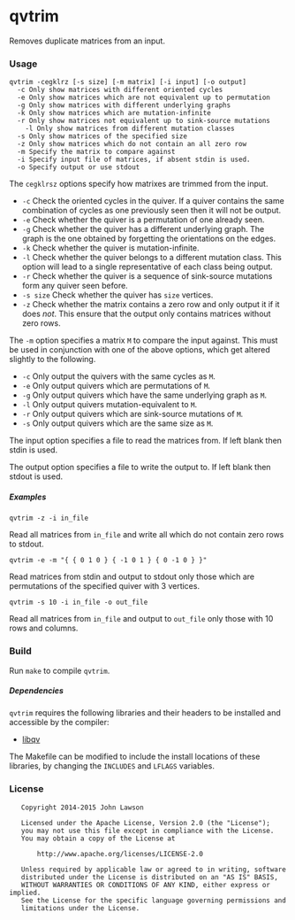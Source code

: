 # qvtrim

Removes duplicate matrices from an input.

### Usage

```
qvtrim -cegklrz [-s size] [-m matrix] [-i input] [-o output]
  -c Only show matrices with different oriented cycles 
  -e Only show matrices which are not equivalent up to permutation
  -g Only show matrices with different underlying graphs
  -k Only show matrices which are mutation-infinite
  -r Only show matrices not equivalent up to sink-source mutations
	-l Only show matrices from different mutation classes
  -s Only show matrices of the specified size
  -z Only show matrices which do not contain an all zero row
  -m Specify the matrix to compare against
  -i Specify input file of matrices, if absent stdin is used.
  -o Specify output or use stdout
```

The `cegklrsz` options specify how matrixes are trimmed from the input.

 * `-c` Check the oriented cycles in the quiver. If a quiver contains the same
	 combination of cycles as one previously seen then it will not be output.
 * `-e` Check whether the quiver is a permutation of one already seen.
 * `-g` Check whether the quiver has a different underlying graph. The graph is
	 the one obtained by forgetting the orientations on the edges.
 * `-k` Check whether the quiver is mutation-infinite.
 * `-l` Check whether the quiver belongs to a different mutation class. This
	 option will lead to a single representative of each class being output.
 * `-r` Check whether the quiver is a sequence of sink-source mutations form any
	 quiver seen before.
 * `-s size` Check whether the quiver has `size` vertices.
 * `-z` Check whether the matrix contains a zero row and only output it if it
	 does *not*. This ensure that the output only contains matrices without zero
	 rows.

The `-m` option specifies a matrix `M` to compare the input against. This must be
used in conjunction with one of the above options, which get altered slightly to
the following.

 * `-c` Only output the quivers with the same cycles as `M`.
 * `-e` Only output quivers which are permutations of `M`.
 * `-g` Only output quivers which have the same underlying graph as `M`.
 * `-l` Only output quivers mutation-equivalent to `M`.
 * `-r` Only output quivers which are sink-source mutations of `M`.
 * `-s` Only output quivers which are the same size as `M`.

The input option specifies a file to read the matrices from. If left blank then
stdin is used.

The output option specifies a file to write the output to. If left blank then
stdout is used.

##### Examples

```
qvtrim -z -i in_file
```
Read all matrices from `in_file` and write all which do not contain zero rows to
stdout.

```
qvtrim -e -m "{ { 0 1 0 } { -1 0 1 } { 0 -1 0 } }"
```
Read matrices from stdin and output to stdout only those which are permutations
of the specified quiver with 3 vertices.

```
qvtrim -s 10 -i in_file -o out_file
```
Read all matrices from `in_file` and output to `out_file` only those with 10
rows and columns.

### Build

Run `make` to compile `qvtrim`.

##### Dependencies

`qvtrim` requires the following libraries and their headers to be
installed and accessible by the compiler:

 * [libqv][libqv site]

The Makefile can be modified to include the install locations of these
libraries, by changing the `INCLUDES` and `LFLAGS` variables.

### License

```
   Copyright 2014-2015 John Lawson

   Licensed under the Apache License, Version 2.0 (the "License");
   you may not use this file except in compliance with the License.
   You may obtain a copy of the License at

       http://www.apache.org/licenses/LICENSE-2.0

   Unless required by applicable law or agreed to in writing, software
   distributed under the License is distributed on an "AS IS" BASIS,
   WITHOUT WARRANTIES OR CONDITIONS OF ANY KIND, either express or implied.
   See the License for the specific language governing permissions and
   limitations under the License.
```

[libqv site]: http://github.com/jwlawson/qv
